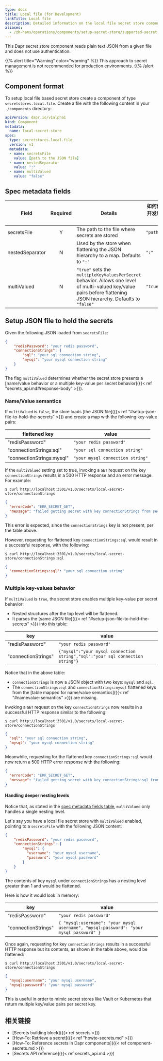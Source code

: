 ```yaml
---
type: docs
title: Local file (for Development)
linkTitle: Local file
description: Detailed information on the local file secret store component
aliases:
  - /zh-hans/operations/components/setup-secret-store/supported-secret-stores/file-secret-store/
---
```


This Dapr secret store component reads plain text JSON from a given file and does not use authentication.

{{% alert title="Warning" color="warning" %}}
This approach to secret management is not recommended for production environments.
{{% /alert %}}

## Component format

To setup local file based secret store create a component of type `secretstores.local.file`. Create a file with the following content in your `./components` directory:

```yaml
apiVersion: dapr.io/v1alpha1
kind: Component
metadata:
  name: local-secret-store
spec:
  type: secretstores.local.file
  version: v1
  metadata:
  - name: secretsFile
    value: [path to the JSON file]
  - name: nestedSeparator
    value: ":"
  - name: multiValued
    value: "false"
```

## Spec metadata fields

| Field           | Required | Details                                                                                                                                                           | 如何使用Dapr扩展来开发和运行Dapr应用程序 |
| --------------- | :------: | ----------------------------------------------------------------------------------------------------------------------------------------------------------------- | ------------------------ |
| secretsFile     |     Y    | The path to the file where secrets are stored                                                                                                                     | `"path/to/file.json"`    |
| nestedSeparator |     N    | Used by the store when flattening the JSON hierarchy to a map. Defaults to `":"`                                                                                  | `":"`                    |
| multiValued     |     N    | `"true"` sets the `multipleKeyValuesPerSecret` behavior. Allows one level of multi-valued key/value pairs before flattening JSON hierarchy. Defaults to `"false"` | `"true"`                 |

## Setup JSON file to hold the secrets

Given the following JSON loaded from `secretsFile`:

```json
{
    "redisPassword": "your redis password",
    "connectionStrings": {
        "sql": "your sql connection string",
        "mysql": "your mysql connection string"
    }
}
```

The flag `multiValued` determines whether the secret store presents a [name/value behavior or a multiple key-value per secret behavior]({{< ref "secrets_api.md#response-body" >}}).

### Name/Value semantics

If `multiValued` is `false`, the store loads [the JSON file]({{< ref "#setup-json-file-to-hold-the-secrets" >}}) and create a map with the following key-value pairs:

| flattened key             | value                            |
| ------------------------- | -------------------------------- |
| "redisPassword"           | `"your redis password"`          |
| "connectionStrings:sql"   | `"your sql connection string"`   |
| "connectionStrings:mysql" | `"your mysql connection string"` |

If the `multiValued` setting set to true, invoking a `GET` request on the key `connectionStrings` results in a 500 HTTP response and an error message. For example:

```shell
$ curl http://localhost:3501/v1.0/secrets/local-secret-store/connectionStrings
```

```json
{
  "errorCode": "ERR_SECRET_GET",
  "message": "failed getting secret with key connectionStrings from secret store local-secret-store: secret connectionStrings not found"
}
```

This error is expected, since the `connectionStrings` key is not present, per the table above.

However, requesting for flattened key `connectionStrings:sql` would result in a successful response, with the following:

```shell
$ curl http://localhost:3501/v1.0/secrets/local-secret-store/connectionStrings:sql
```

```json
{
  "connectionStrings:sql": "your sql connection string"
}
```

### Multiple key-values behavior

If `multiValued` is `true`, the secret store enables multiple key-value per secret behavior:

- Nested structures after the top level will be flattened.
- It parses the [same JSON file]({{< ref "#setup-json-file-to-hold-the-secrets" >}}) into this table:

| key                 | value                                                                         |
| ------------------- | ----------------------------------------------------------------------------- |
| "redisPassword"     | `"your redis password"`                                                       |
| "connectionStrings" | `{"mysql":"your mysql connection string","sql":"your sql connection string"}` |

Notice that in the above table:

- `connectionStrings` is now a JSON object with two keys: `mysql` and `sql`.
- The `connectionStrings:sql` and `connectionStrings:mysql` flattened keys from the [table mapped for name/value semantics]({{< ref "#namevalue-semantics" >}}) are missing.

Invoking a `GET` request on the key `connectionStrings` now results in a successful HTTP response similar to the following:

```shell
$ curl http://localhost:3501/v1.0/secrets/local-secret-store/connectionStrings
```

```json
{
  "sql": "your sql connection string",
  "mysql": "your mysql connection string"
}
```

Meanwhile, requesting for the flattened key `connectionStrings:sql` would now return a 500 HTTP error response with the following:

```json
{
  "errorCode": "ERR_SECRET_GET",
  "message": "failed getting secret with key connectionStrings:sql from secret store local-secret-store: secret connectionStrings:sql not found"
}
```

#### Handling deeper nesting levels

Notice that, as stated in the [spec metadata fields table](#spec-metadata-fields), `multiValued` only handles a single nesting level.

Let's say you have a local file secret store with `multiValued` enabled, pointing to a `secretsFile` with the following JSON content:

```json
{
    "redisPassword": "your redis password",
    "connectionStrings": {
        "mysql": {
          "username": "your mysql username",
          "password": "your mysql password"
        }
    }
}
```

The contents of key `mysql` under `connectionStrings` has a nesting level greater than 1 and would be flattened.

Here is how it would look in memory:

| key                 | value                                                                                  |
| ------------------- | -------------------------------------------------------------------------------------- |
| "redisPassword"     | `"your redis password"`                                                                |
| "connectionStrings" | `{ "mysql:username": "your mysql username", "mysql:password": "your mysql password" }` |

Once again, requesting for key `connectionStrings` results in a successful HTTP response but its contents, as shown in the table above, would be flattened:

```shell
$ curl http://localhost:3501/v1.0/secrets/local-secret-store/connectionStrings
```

```json
{
  "mysql:username": "your mysql username",
  "mysql:password": "your mysql password"
}
```

This is useful in order to mimic secret stores like Vault or Kubernetes that return multiple key/value pairs per secret key.

## 相关链接

- [Secrets building block]({{< ref secrets >}})
- [How-To: Retrieve a secret]({{< ref "howto-secrets.md" >}})
- [How-To: Reference secrets in Dapr components]({{< ref component-secrets.md >}})
- [Secrets API reference]({{< ref secrets_api.md >}})
